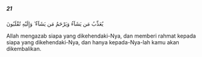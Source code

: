 ##### 21

<span class="ayah">يُعَذِّبُ مَن يَشَآءُ وَيَرْحَمُ مَن يَشَآءُ ۖ وَإِلَيْهِ تُقْلَبُونَ</span>

<span class="ayah_translation">Allah mengazab siapa yang dikehendaki-Nya, dan memberi rahmat kepada siapa yang dikehendaki-Nya, dan hanya kepada-Nya-lah kamu akan dikembalikan.</span>
